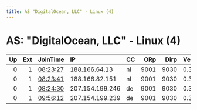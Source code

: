 ```yaml
---
title: AS "DigitalOcean, LLC" - Linux (4)
---
```


# AS: "DigitalOcean, LLC" - Linux (4)

|   Up |   Ext | JoinTime                                                                                            | IP              | CC   |   ORp |   Dirp | Version   | Contact                  | Nickname       |   eFamMembers |
|-----:|------:|:----------------------------------------------------------------------------------------------------|:----------------|:-----|------:|-------:|:----------|:-------------------------|:---------------|--------------:|
|    0 |     1 | [08:23:27](https://metrics.torproject.org/rs.html#details/3D635610B0DCC35EDD424D749F95815E9DF90CD7) | 188.166.64.13   | nl   |  9001 |   9030 | 0.3.4.8   | sidsergey@protonmail.com | darknode7D5D3D |             1 |
|    0 |     1 | [08:23:41](https://metrics.torproject.org/rs.html#details/84645106017BAFD750CF15D3D106B05B68ADCF9E) | 188.166.82.151  | nl   |  9001 |   9030 | 0.3.4.8   | sidsergey@protonmail.com | darknode7D9D   |             1 |
|    0 |     1 | [08:24:30](https://metrics.torproject.org/rs.html#details/766C5F18F200FFDD36B0C30DCFFFBBA74E1888F5) | 207.154.199.246 | de   |  9001 |   9030 | 0.3.4.8   | sidsergey@protonmail.com | darknode3D5D2D |             1 |
|    0 |     1 | [09:56:12](https://metrics.torproject.org/rs.html#details/F283DE614576A9841E395EF71883FDF06B664D89) | 207.154.199.239 | de   |  9001 |   9030 | 0.3.4.8   | sidsergey@protonmail.com | darknode7D3D9D |             1 |
